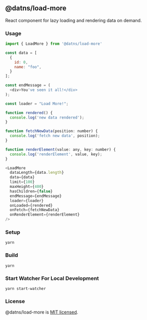 ## @datns/load-more

React component for lazy loading and rendering data on demand.

### Usage

```javascript
import { LoadMore } from '@datns/load-more'

const data = [
  {
    id: 0,
    name: "foo",
  }
];

const endMessage = (
  <div>You've seen it all!</div>
);

const loader = "Load More!";

function rendered() {
  console.log('new data rendered');
}

function fetchNewData(position: number) {
  console.log('fetch new data', position);
}

function renderElement(value: any, key: number) {
  console.log('renderElement', value, key);
}

<LoadMore
  dataLength={data.length}
  data={data}
  limit={100}
  maxHeight={400}
  hasChildren={false}
  endMessage={endMessage}
  loader={loader}
  onLoaded={rendered}
  onFetch={fetchNewData}
  onRenderElement={renderElement}
/>
```

### Setup

```shell
yarn
```

### Build

```shell
yarn
```

### Start Watcher For Local Development

```shell
yarn start-watcher
```

### License

@datns/load-more is [MIT licensed](./LICENSE).
